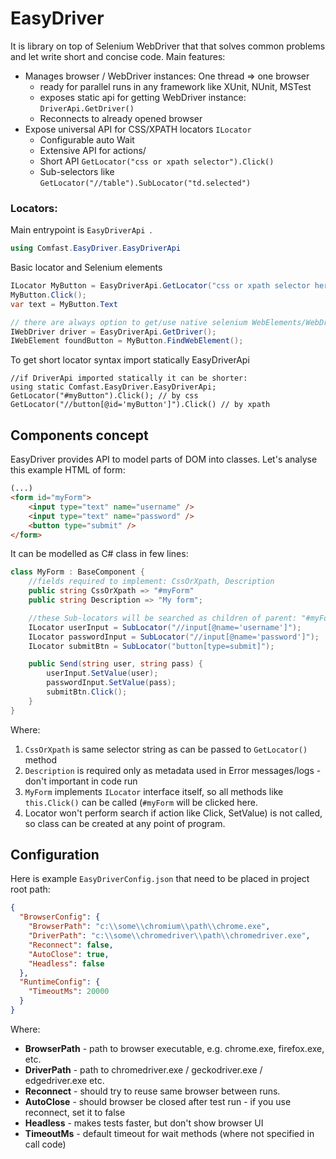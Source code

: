 # EasyDriver
It is library on top of Selenium WebDriver that that solves common problems and let write short and concise code.
Main features:
- Manages browser / WebDriver instances: One thread => one browser
  - ready for parallel runs in any framework like XUnit, NUnit, MSTest
  - exposes static api for getting WebDriver instance: `DriverApi.GetDriver()`
  - Reconnects to already opened browser
- Expose universal API for CSS/XPATH locators `ILocator`
  - Configurable auto Wait
  - Extensive API for actions/
  - Short API `GetLocator("css or xpath selector").Click()`
  - Sub-selectors like `GetLocator("//table").SubLocator("td.selected")`

### Locators:
Main entrypoint is `EasyDriverApi `.
```csharp
using Comfast.EasyDriver.EasyDriverApi
```

Basic locator and Selenium elements
```csharp
ILocator MyButton = EasyDriverApi.GetLocator("css or xpath selector here");
MyButton.Click();
var text = MyButton.Text

// there are always option to get/use native selenium WebElements/WebDriver:
IWebDriver driver = EasyDriverApi.GetDriver();
IWebElement foundButton = MyButton.FindWebElement();
```

To get short locator syntax import statically EasyDriverApi
```
//if DriverApi imported statically it can be shorter:
using static Comfast.EasyDriver.EasyDriverApi;
GetLocator("#myButton").Click(); // by css
GetLocator("//button[@id='myButton']").Click() // by xpath
```




## Components concept
EasyDriver provides API to model parts of DOM into classes.
Let's analyse this example HTML of form:
```html
(...)
<form id="myForm">
    <input type="text" name="username" />
    <input type="text" name="password" />
    <button type="submit" />
</form>
```
It can be modelled as C# class in few lines:
```csharp
class MyForm : BaseComponent {
    //fields required to implement: CssOrXpath, Description
    public string CssOrXpath => "#myForm"
    public string Description => "My form";

    //these Sub-locators will be searched as children of parent: "#myForm"
    ILocator userInput = SubLocator("//input[@name='username']");
    ILocator passwordInput = SubLocator("//input[@name='password']");
    ILocator submitBtn = SubLocator("button[type=submit]");

    public Send(string user, string pass) {
        userInput.SetValue(user);
        passwordInput.SetValue(pass);
        submitBtn.Click();
    }
}
```
Where:
1. `CssOrXpath` is same selector string as can be passed to `GetLocator()` method
2. `Description` is required only as metadata used in Error messages/logs - don't important in code run
3. `MyForm` implements `ILocator` interface itself, so all methods like `this.Click()` can be called (`#myForm` will be clicked here.
4. Locator won't perform search if action like Click, SetValue) is not called, so class can be created at any point of program.


## Configuration
Here is example `EasyDriverConfig.json` that need to be placed in project root path:
```json
{
  "BrowserConfig": {
    "BrowserPath": "c:\\some\\chromium\\path\\chrome.exe",
    "DriverPath": "c:\\some\\chromedriver\\path\\chromedriver.exe",
    "Reconnect": false,
    "AutoClose": true,
    "Headless": false
  },
  "RuntimeConfig": {
    "TimeoutMs": 20000
  }
}
```
Where:
- **BrowserPath** - path to browser executable, e.g. chrome.exe, firefox.exe, etc.
- **DriverPath** - path to chromedriver.exe / geckodriver.exe / edgedriver.exe etc.
- **Reconnect** - should try to reuse same browser between runs.
- **AutoClose** - should browser be closed after test run - if you use reconnect, set it to false
- **Headless** - makes tests faster, but don't show browser UI
- **TimeoutMs** - default timeout for wait methods (where not specified in call code)
